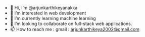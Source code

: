 - 👋 Hi, I’m @arjunkarthikeyanakka
- 👀 I’m interested in web development
- 🌱 I’m currently learning machine learning
- 💞️ I’m looking to collaborate on full-stack web applications.
- 📫 How to reach me : gmail : arjunkarthikeya2002@gmail.com

<!---
arjunkarthikeyanakka/arjunkarthikeyanakka is a ✨ special ✨ repository because its `README.md` (this file) appears on your GitHub profile.
You can click the Preview link to take a look at your changes.
--->
